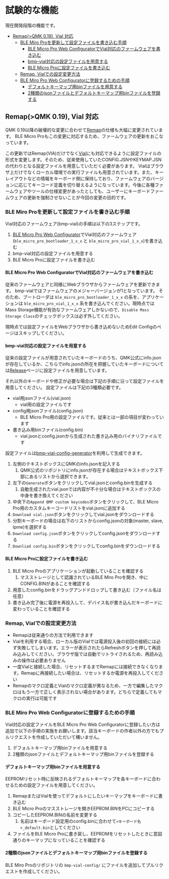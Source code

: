 
# 試験的な機能

現在開発段階の機能です。

- [Remap(\>QMK 0.19), Vial 対応](#remapqmk-019-vial-対応)
  - [BLE Miro Proを更新して設定ファイルを書き込む手順](#ble-miro-proを更新して設定ファイルを書き込む手順)
    - [BLE Micro Pro Web ConfiguratorでVial対応のファームウェアを書き込む](#ble-micro-pro-web-configuratorでvial対応のファームウェアを書き込む)
    - [bmp-vial対応の設定ファイルを用意する](#bmp-vial対応の設定ファイルを用意する)
    - [BLE Micro Proに設定ファイルを書き込む](#ble-micro-proに設定ファイルを書き込む)
  - [Remap, Vialでの設定変更方法](#remap-vialでの設定変更方法)
  - [BLE Miro Pro Web Configuratorに登録するための手順](#ble-miro-pro-web-configuratorに登録するための手順)
    - [デフォルトキーマップ用binファイルを用意する](#デフォルトキーマップ用binファイルを用意する)
    - [2種類のjsonファイルとデフォルトキーマップ用binファイルを登録する](#2種類のjsonファイルとデフォルトキーマップ用binファイルを登録する)


## Remap(>QMK 0.19), Vial 対応

QMK 0.19以降の破壊的な変更に合わせて[Remap](https://remap-keys.app/)の仕様も大幅に変更されています。
BLE Micro Proもこの変更に対応するため、ファームウェアの更新をおこなっています。

この更新ではRemap(VIA)だけでなく[Vial](https://get.vial.today/)にも対応できるように設定ファイルの形式を変更します。そのため、従来使用していたCONFIG.JSNやKEYMAP.JSNの代わりとなる設定ファイルを用意していただく必要があります。
Vialはブラウザ上だけでなくローカル環境での実行ファイルも用意されています。また、キーレイアウトなどの情報をキーボード側に保持しており、ファームウェアのバージョンに応じてキーコード定義を切り替えるようになっています。今後に各種ファームウェアやツールの仕様変更があったとしても、ユーザーにキーボードファームウェアの更新を強制させないことが今回の変更の目的です。

### BLE Miro Proを更新して設定ファイルを書き込む手順

Vial対応のファームウェア(bmp-vial)の手順は以下の3ステップです。

1. [BLE Micro Pro Web Configurator](https://sekigon-gonnoc.github.io/BLE-Micro-Pro-WebConfigurator/#/home)でVial対応のファームウェア(`ble_micro_pro_bootloader_1_x_x` と `ble_micro_pro_vial_1_x_x`)を書き込む
1. bmp-vial対応の設定ファイルを用意する
1. BLE Micro Proに設定ファイルを書き込む 

#### BLE Micro Pro Web ConfiguratorでVial対応のファームウェアを書き込む

従来のファームウェアと同様にWebブラウザからファームウェアを更新できます。
bmp-vialではファームウェアのメジャーバージョンが1となっています。
そのため、ブートローダは `ble_micro_pro_bootloader_1_x_x` の系を、アプリケーションは `ble_micro_pro_vial_1_x_x` 系を書き込んでください。現時点ではMass Storage機能が有効なファームウェアしかないので、`Disable Mass Storage Class`のチェックボックスは必ず外してください。

現時点では設定ファイルをWebブラウザから書き込めないためEdit Configのページはスキップしてください。

#### bmp-vial対応の設定ファイルを用意する

従来の設定ファイルが用意されていたキーボードのうち、QMK公式にinfo.jsonが存在しているか、こちらでinfo.jsonの所在を把握していたキーボードについては[Release](https://github.com/sekigon-gonnoc/BLE-Micro-Pro/releases/tag/bmp-vial-1.0.0-rc)ページに設定ファイルを用意しています。

それ以外のキーボードや修正が必要な場合は下記の手順に沿って設定ファイルを用意してください。
設定ファイルは下記の3種類必要です。

* vial用jsonファイル(vial.json)
  * vial用の設定ファイルです
* config用jsonファイル(config.json)
  * BLE Micro Pro用の設定ファイルです。従来とは一部の項目が変わっています
* 書き込み用binファイル(config.bin)
  * vial.jsonとconfig.jsonから生成された書き込み用のバイナリファイルです

設定ファイルは[bmp-vial-config-generator](https://sekigon-gonnoc.github.io/bmp-vial-config-generator/)を利用して生成できます。

1. 左側のテキストボックスにQMKのinfo.jsonを記入する
   1. QMK公式のリポジトリにinfo.jsonが存在する場合はテキストボックス下部にあるリストから選択できます。
2. 左下の`Generate`ボタンをクリックしてvial.jsonとconfig.binを生成する
   1. 自動生成されたvial.jsonでは内容が不十分な場合はテキストボックスの中身を書き換えてください
3. 中央下の`Append BMP custom keycodes`ボタンをクリックして、BLE Micro Pro用のカスタムキーコードリストをvial.jsonに追加する
4. `Download vial.json`ボタンをクリックしてvial.jsonをダウンロードする
5. 分割キーボードの場合は右下のリストからconfig.jsonの対象(master, slave, lpme)を選択する
6. `Download config.json`ボタンをクリックしてconfig.jsonをダウンロードする
7. `Downliad config.bin`ボタンをクリックしてconfig.binをダウンロードする

#### BLE Micro Proに設定ファイルを書き込む 

1. BLE Micro Proのアプリケーションが起動していることを確認する
   1. マスストレージとして認識されているBLE Miro Proを開き、中にCONFIG.BINがあることを確認する
2. 用意したconfig.binをドラッグアンドドロップして書き込む（ファイル名は任意）
3. 書き込み完了後に電源を再投入して、デバイス名が書き込んだキーボードに変わっていることを確認する

### Remap, Vialでの設定変更方法

* Remapは従来通りの方法で利用できます
* Vialを利用する場合、ローカル版のVialでは電源投入後の初回の接続には必ず失敗してしまいます。エラーが表示されたらRefreshボタンを押して再読み込みしてください。ブラウザ版では自動でリトライされるため、再読み込みの操作は必要ありません
* 一度Vialと接続した場合、リセットするまでRemapには接続できなくなります。Remapに再接続したい場合は、リセットするか電源を再投入してください
* Remapのマクロ定義とVialのマクロ定義が異なるため、一方で編集したマクロはもう一方で正しく表示されない場合があります。どちらで定義してもマクロの実行は可能です


### BLE Miro Pro Web Configuratorに登録するための手順

Vial対応の設定ファイルをBLE Micro Pro Web Configuratorに登録したい方は追加で以下の手順の実施をお願いします。該当キーボードの作者以外の方でもプルリクエストを作成していただいて構いません。

1. デフォルトキーマップ用binファイルを用意する
2. 2種類のjsonファイルとデフォルトキーマップ用binファイルを登録する

#### デフォルトキーマップ用binファイルを用意する

EEPROMリセット時に反映されるデフォルトキーマップを各キーボードに合わせるための設定ファイルを用意してください。

1. RemapまたはVialを使ってデフォルトにしたいキーマップをキーボードに書き込む
2. BLE Micro Proのマスストレージを開きEEPROM.BINをPCにコピーする
3. コピーしたEEPROM.BINの名前を変更する
   1. 名前はキーボード設定用のconfig.binに合わせて`<キーボード名>_default.bin`としてください
4. ファイルをBLE Micro Proに書き戻し、EEPROMをリセットしたときに意図通りのキーマップになっていることを確認する

#### 2種類のjsonファイルとデフォルトキーマップ用binファイルを登録する

BLE Miro Proのリポジトリの `bmp-vial-config/` にファイルを追加してプルリクエストを作成してください。